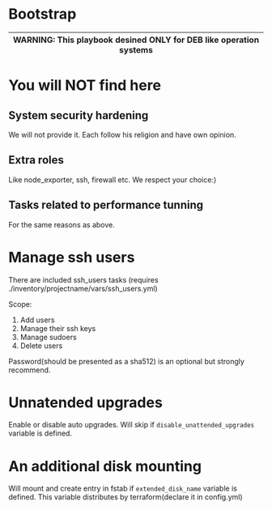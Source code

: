 # Bootstrap #
| WARNING: This playbook desined ONLY for DEB like operation systems | 
|---|

# You will NOT find here #
## System security hardening ##
We will not provide it. 
Each follow his religion and have own opinion. 

## Extra roles ##
Like node_exporter, ssh, firewall etc.
We respect your choice:)

## Tasks related to performance tunning ##
For the same reasons as above.

# Manage ssh users #
There are included ssh_users tasks (requires ./inventory/projectname/vars/ssh_users.yml)

Scope:
1. Add users
2. Manage their ssh keys
3. Manage sudoers
4. Delete users

Password(should be presented as a sha512) is an optional but strongly recommend.

# Unnatended upgrades #
Enable or disable auto upgrades.
Will skip if ```disable_unattended_upgrades``` variable is defined.

# An additional disk mounting #
Will mount and create entry in fstab if ```extended_disk_name``` variable is defined. This variable distributes by terraform(declare it in config.yml)